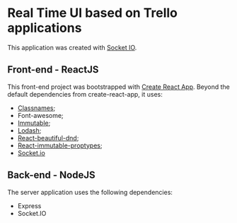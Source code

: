 # Real Time UI based on Trello applications

This application was created with [Socket IO](https://socket.io).  

## Front-end - ReactJS

This front-end project was bootstrapped with [Create React App](https://github.com/facebookincubator/create-react-app).
Beyond the default dependencies from create-react-app, it uses:

* [Classnames](https://www.npmjs.com/package/classnames);
* Font-awesome;
* [Immutable](https://www.npmjs.com/package/immutable);
* [Lodash](https://www.npmjs.com/package/lodash);
* [React-beautiful-dnd](https://www.npmjs.com/package/react-beautiful-dnd);
* [React-immutable-proptypes](https://www.npmjs.com/package/react-immutable-proptypes);
* [Socket.io](https://www.npmjs.com/package/socket.io)


## Back-end - NodeJS

The server application uses the following dependencies:

* Express
* Socket.IO
